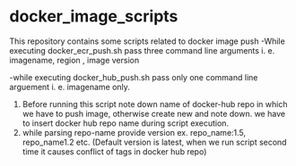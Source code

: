 # docker_image_scripts
This repository contains some scripts related to docker image push 
-While executing docker_ecr_push.sh pass three command line arguments i. e. imagename, region , image version

-while executing docker_hub_push.sh pass only one command line arguement i. e. imagename only. 
1. Before running this script note down name of docker-hub repo in which we have to push image, otherwise create new and note down. we have to insert docker hub repo name during script execution.
2. while parsing repo-name provide version ex. repo_name:1.5, repo_name1.2 etc. (Default version is latest, when we run script second time it causes conflict of tags in docker hub repo)

